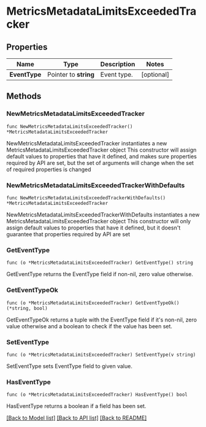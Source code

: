 # MetricsMetadataLimitsExceededTracker

## Properties

Name | Type | Description | Notes
------------ | ------------- | ------------- | -------------
**EventType** | Pointer to **string** | Event type. | [optional] 

## Methods

### NewMetricsMetadataLimitsExceededTracker

`func NewMetricsMetadataLimitsExceededTracker() *MetricsMetadataLimitsExceededTracker`

NewMetricsMetadataLimitsExceededTracker instantiates a new MetricsMetadataLimitsExceededTracker object
This constructor will assign default values to properties that have it defined,
and makes sure properties required by API are set, but the set of arguments
will change when the set of required properties is changed

### NewMetricsMetadataLimitsExceededTrackerWithDefaults

`func NewMetricsMetadataLimitsExceededTrackerWithDefaults() *MetricsMetadataLimitsExceededTracker`

NewMetricsMetadataLimitsExceededTrackerWithDefaults instantiates a new MetricsMetadataLimitsExceededTracker object
This constructor will only assign default values to properties that have it defined,
but it doesn't guarantee that properties required by API are set

### GetEventType

`func (o *MetricsMetadataLimitsExceededTracker) GetEventType() string`

GetEventType returns the EventType field if non-nil, zero value otherwise.

### GetEventTypeOk

`func (o *MetricsMetadataLimitsExceededTracker) GetEventTypeOk() (*string, bool)`

GetEventTypeOk returns a tuple with the EventType field if it's non-nil, zero value otherwise
and a boolean to check if the value has been set.

### SetEventType

`func (o *MetricsMetadataLimitsExceededTracker) SetEventType(v string)`

SetEventType sets EventType field to given value.

### HasEventType

`func (o *MetricsMetadataLimitsExceededTracker) HasEventType() bool`

HasEventType returns a boolean if a field has been set.


[[Back to Model list]](../README.md#documentation-for-models) [[Back to API list]](../README.md#documentation-for-api-endpoints) [[Back to README]](../README.md)


